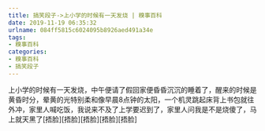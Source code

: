 ```yaml
---
title: 搞笑段子->上小学的时候有一天发烧 | 糗事百科
date: 2019-11-19 06:35:32
urlname: 084ff5815c6024095b8926aed491a34e
tags: 
- 糗事百科
categories:
- 糗事百科
- 搞笑段子
---
```

上小学的时候有一天发烧，中午便请了假回家便昏昏沉沉的睡着了，醒来的时候是黄昏时分，晕黄的光特别柔和像早晨8点钟的太阳，一个机灵跳起床背上书包就往外冲，家里人喊吃饭，我说来不及了上学要迟到了，家里人问我是不是烧傻了，马上就天黑了[捂脸][捂脸][捂脸][捂脸][捂脸]


